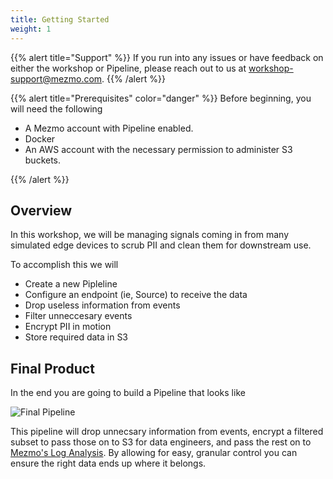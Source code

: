 ```yaml
---
title: Getting Started
weight: 1
---
```


{{% alert title="Support" %}} If you run into any issues or have feedback on either the workshop or Pipeline, please reach out to us at [workshop-support@mezmo.com](mailto:workshop-support@mezmo.com). {{% /alert %}}

{{% alert title="Prerequisites" color="danger" %}}
Before beginning, you will need the following

* A Mezmo account with Pipeline enabled.
* Docker
* An AWS account with the necessary permission to administer S3 buckets.

{{% /alert %}}

## Overview

In this workshop, we will be managing signals coming in from many simulated edge devices to scrub PII and clean them for downstream use.

To accomplish this we will

* Create a new Pipleline
* Configure an endpoint (ie, Source) to receive the data
* Drop useless information from events
* Filter unneccesary events
* Encrypt PII in motion
* Store required data in S3

## Final Product

In the end you are going to build a Pipeline that looks like

![Final Pipeline](../../images/pipeline_final.png)

This pipeline will drop unnecsary information from events, encrypt a filtered subset to pass those on to S3 for data engineers, and pass the rest on to [Mezmo's Log Analysis](https://www.mezmo.com/log-analysis).  By allowing for easy, granular control you can ensure the right data ends up where it belongs.

